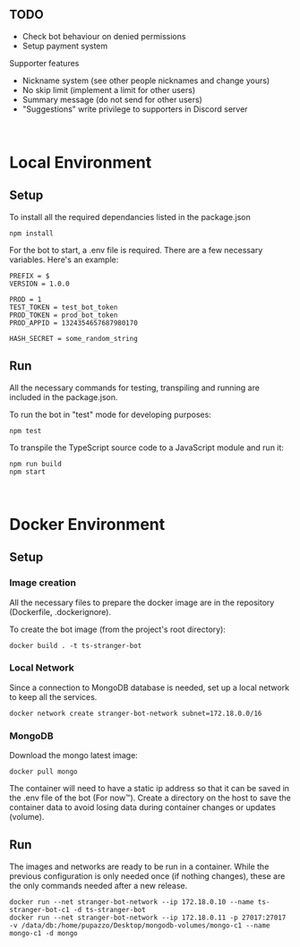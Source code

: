 ## TODO
- Check bot behaviour on denied permissions
- Setup payment system

Supporter features
- Nickname system (see other people nicknames and change yours)
- No skip limit (implement a limit for other users)
- Summary message (do not send for other users)
- "Suggestions" write privilege to supporters in Discord server

<br/>

# Local Environment

## Setup

To install all the required dependancies listed in the package.json
```
npm install
```

For the bot to start, a .env file is required. There are a few necessary variables. Here's an example:
```
PREFIX = $
VERSION = 1.0.0

PROD = 1
TEST_TOKEN = test_bot_token
PROD_TOKEN = prod_bot_token
PROD_APPID = 1324354657687980170

HASH_SECRET = some_random_string
```

## Run
All the necessary commands for testing, transpiling and running are included in the package.json.

To run the bot in "test" mode for developing purposes:
```
npm test
```

To transpile the TypeScript source code to a JavaScript module and run it:
```
npm run build
npm start
```

<br/>

# Docker Environment

## Setup

### Image creation
All the necessary files to prepare the docker image are in the repository (Dockerfile, .dockerignore).

To create the bot image (from the project's root directory):
```
docker build . -t ts-stranger-bot
```

### Local Network
Since a connection to MongoDB database is needed, set up a local network to keep all the services.
```
docker network create stranger-bot-network subnet=172.18.0.0/16
```

### MongoDB
Download the mongo latest image:
```
docker pull mongo
```
The container will need to have a static ip address so that it can be saved in the .env file of the bot (For now™).
Create a directory on the host to save the container data to avoid losing data during container changes or updates (volume).

## Run
The images and networks are ready to be run in a container.
While the previous configuration is only needed once (if nothing changes), these are the only commands needed after a new release.
```
docker run --net stranger-bot-network --ip 172.18.0.10 --name ts-stranger-bot-c1 -d ts-stranger-bot
docker run --net stranger-bot-network --ip 172.18.0.11 -p 27017:27017 -v /data/db:/home/pupazzo/Desktop/mongodb-volumes/mongo-c1 --name mongo-c1 -d mongo
```